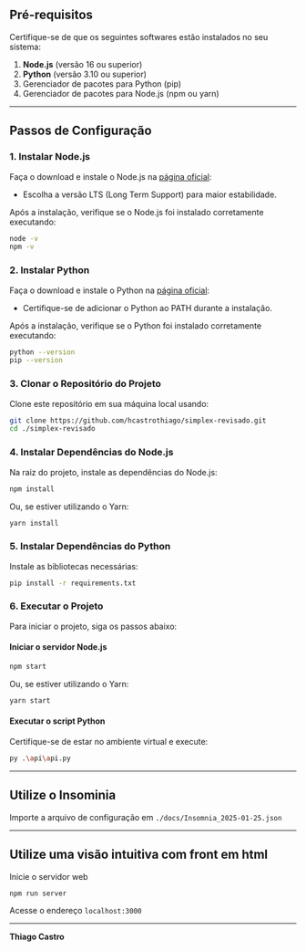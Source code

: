 ## Pré-requisitos

Certifique-se de que os seguintes softwares estão instalados no seu sistema:

1. **Node.js** (versão 16 ou superior)
2. **Python** (versão 3.10 ou superior)
3. Gerenciador de pacotes para Python (pip)
4. Gerenciador de pacotes para Node.js (npm ou yarn)

---

## Passos de Configuração

### 1. Instalar Node.js

Faça o download e instale o Node.js na [página oficial](https://nodejs.org/):

- Escolha a versão LTS (Long Term Support) para maior estabilidade.

Após a instalação, verifique se o Node.js foi instalado corretamente executando:

```bash
node -v
npm -v
```

### 2. Instalar Python

Faça o download e instale o Python na [página oficial](https://www.python.org/downloads/):

- Certifique-se de adicionar o Python ao PATH durante a instalação.

Após a instalação, verifique se o Python foi instalado corretamente executando:

```bash
python --version
pip --version
```

### 3. Clonar o Repositório do Projeto

Clone este repositório em sua máquina local usando:

```bash
git clone https://github.com/hcastrothiago/simplex-revisado.git
cd ./simplex-revisado
```

### 4. Instalar Dependências do Node.js

Na raiz do projeto, instale as dependências do Node.js:

```bash
npm install
```

Ou, se estiver utilizando o Yarn:

```bash
yarn install
```

### 5. Instalar Dependências do Python

Instale as bibliotecas necessárias:

```bash
pip install -r requirements.txt
```

### 6. Executar o Projeto

Para iniciar o projeto, siga os passos abaixo:

#### Iniciar o servidor Node.js

```bash
npm start
```

Ou, se estiver utilizando o Yarn:

```bash
yarn start
```

#### Executar o script Python

Certifique-se de estar no ambiente virtual e execute:

```bash
py .\api\api.py
```

---

## Utilize o Insominia

Importe a arquivo de configuração em `./docs/Insomnia_2025-01-25.json`

---
## Utilize uma visão intuitiva com front em html

Inicie o servidor web
```
npm run server
```

Acesse o endereço `localhost:3000`

---

**Thiago Castro**